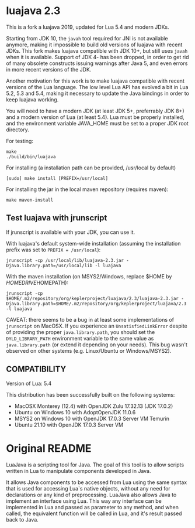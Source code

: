 luajava 2.3
===========

This is a fork a luajava 2019, updated for Lua 5.4 and modern JDKs.

Starting from JDK 10, the `javah` tool required for JNI is not available anymore, making it impossible
to build old versions of luajava with recent JDKs. This fork makes luajava compatible with JDK 10+,
but still uses `javah` when it is available. Support of JDK 4- has been dropped, in order to get rid
of many obsolete constructs issuing warnings after Java 5, and even errors in more recent versions of the JDK.

Another motivation for this work is to make luajava compatible with recent versions of the Lua language.
The low level Lua API has evolved a bit in Lua 5.2, 5.3 and 5.4, making it necessary to update the
Java bindings in order to keep luajava working.

You will need to have a modern JDK (at least JDK 5+, preferrably JDK 8+) and a modern version of Lua (at least 5.4).
Lua must be properly installed, and the environment variable JAVA_HOME must be set to a proper JDK root directory.

For testing:
```
make
./build/bin/luajava
```

For installing (a installation path can be provided, /usr/local by default)
```
[sudo] make install [PREFIX=/usr/local]
```

For installing the jar in the local maven repository (requires maven):
```
make maven-install
```

## Test luajava with jrunscript

If jrunscript is available with your JDK, you can use it.

With luajava's default system-wide installation (assuming the installation prefix was set to `PREFIX = /usr/local`):

`jrunscript -cp /usr/local/lib/luajava-2.3.jar -Djava.library.path=/usr/local/lib -l luajava`

With the maven installation (on MSYS2/Windows, replace $HOME by $HOMEDRIVE$HOMEPATH):

`jrunscript -cp $HOME/.m2/repository/org/keplerproject/luajava/2.3/luajava-2.3.jar -Djava.library.path=$HOME/.m2/repository/org/keplerproject/luajava/2.3 -l luajava`

CAVEAT: there seems to be a bug in at least some implementations of `jrunscript` on MacOSX. If you experience an `UnsatisfiedLinkError` despite of providing
the proper `java.library.path`, you should set the `DYLD_LIBRARY_PATH` environment variable to the same value as `java.library.path` (or extend it depending on your needs).
This bug wasn't observed on other systems (e.g. Linux/Ubuntu or Windows/MSYS2).

## COMPATIBILITY

Version of Lua: 5.4

This distribution has been successfully built on the following systems:
  - MacOSX Monterey (12.4) with OpenJDK Zulu 17.32.13 (JDK 17.0.2)
  - Ubuntu on Windows 10 with AdoptOpenJDK 11.0.6
  - MSYS2 on Windows 10 with OpenJDK 17.0.3 Server VM Temurin
  - Ubuntu 21.10 with OpenJDK 17.0.3 Server VM

Original README
===============

LuaJava is a scripting tool for Java. The goal of this tool is to allow scripts written in Lua to manipulate components developed in Java. 

It allows Java components to be accessed from Lua using the same syntax that is used for accessing Lua`s native objects, without any need 
for declarations or any kind of preprocessing.  LuaJava also allows Java to implement an interface using Lua. This way any interface can be
implemented in Lua and passed as parameter to any method, and when called, the equivalent function will be called in Lua, and it's result 
passed back to Java.
